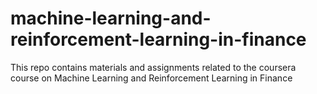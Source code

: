 # machine-learning-and-reinforcement-learning-in-finance
This repo contains materials and assignments related to the coursera course on Machine Learning and Reinforcement Learning in Finance
